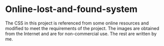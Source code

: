 # Online-lost-and-found-system
The CSS in this project is referenced from some online resources and modified to meet the requirements of the project. The images are obtained from the Internet and are for non-commercial use. The rest are written by me.
